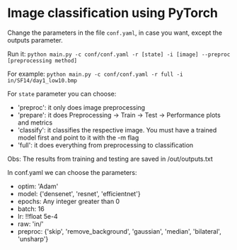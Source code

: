 # Image classification using PyTorch 

Change the parameters in the file `conf.yaml`, in case you want, except the outputs parameter.

Run it: `python main.py -c conf/conf.yaml -r [state] -i [image] --preproc [preprocessing method]`

For example: `python main.py -c conf/conf.yaml -r full -i in/SF14/day1_low10.bmp`

For `state` parameter you can choose:

- 'preproc': it only does image preprocessing
- 'prepare': it does Preprocessing -> Train -> Test -> Performance plots and metrics
- 'classify': it classifies the respective image. You must have a trained model first and point to it with the -m flag
- 'full': it does everything from preprocessing to classification

Obs: The results from training and testing are saved in /out/outputs.txt

In conf.yaml we can choose the parameters:

- optim: 'Adam'
- model: {'densenet', 'resnet', 'efficientnet'}
- epochs: Any integer greater than 0
- batch: 16
- lr: !!float 5e-4
- raw: 'in/'
- preproc: {'skip', 'remove_background', 'gaussian', 'median', 'bilateral', 'unsharp'}

